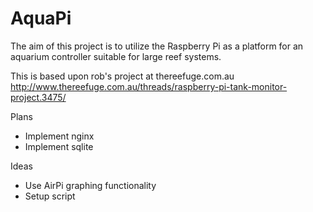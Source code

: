 AquaPi
======

The aim of this project is to utilize the Raspberry Pi as
a platform for an aquarium controller suitable for large
reef systems.

This is based upon rob's project at thereefuge.com.au
http://www.thereefuge.com.au/threads/raspberry-pi-tank-monitor-project.3475/

Plans
  * Implement nginx
  * Implement sqlite

Ideas
  * Use AirPi graphing functionality
  * Setup script
